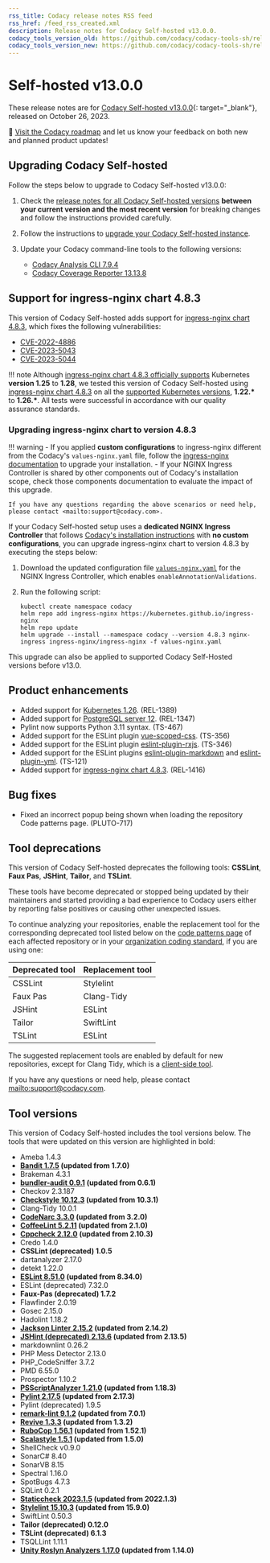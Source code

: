 ```yaml
---
rss_title: Codacy release notes RSS feed
rss_href: /feed_rss_created.xml
description: Release notes for Codacy Self-hosted v13.0.0.
codacy_tools_version_old: https://github.com/codacy/codacy-tools-sh/releases/tag/sh-1.2.6
codacy_tools_version_new: https://github.com/codacy/codacy-tools-sh/releases/tag/sh-1.2.7
---
```


# Self-hosted v13.0.0

These release notes are for [Codacy Self-hosted v13.0.0](https://github.com/codacy/chart/releases/tag/13.0.0){: target="_blank"}, released on October 26, 2023.<!-- TODO Update release date -->

📢 [Visit the Codacy roadmap](https://roadmap.codacy.com) and <span class="skip-vale">let us know</span> your feedback on both new and planned product updates!

## Upgrading Codacy Self-hosted

Follow the steps below to upgrade to Codacy Self-hosted v13.0.0:

1.  Check the [release notes for all Codacy Self-hosted versions](../index.md#self-hosted) **between your current version and the most recent version** for breaking changes and follow the instructions provided <span class="skip-vale">carefully</span>.

1.  Follow the instructions to [upgrade your Codacy Self-hosted instance](https://docs.codacy.com/v13.0/chart/maintenance/upgrade/).

1.  Update your Codacy command-line tools to the following versions:

    -   [Codacy Analysis CLI 7.9.4](https://github.com/codacy/codacy-analysis-cli/releases/tag/7.9.4)
    -   [Codacy Coverage Reporter 13.13.8](https://github.com/codacy/codacy-coverage-reporter/releases/tag/13.13.8)

## Support for ingress-nginx chart 4.8.3

This version of Codacy Self-hosted adds support for [ingress-nginx chart 4.8.3](https://github.com/kubernetes/ingress-nginx/releases/tag/helm-chart-4.8.3), which fixes the following vulnerabilities:

-   [CVE-2022\-4886](https://github.com/kubernetes/ingress-nginx/issues/10570)
-   [CVE-2023\-5043](https://github.com/kubernetes/ingress-nginx/issues/10571)
-   [CVE-2023\-5044](https://github.com/kubernetes/ingress-nginx/issues/10572)

!!! note
    Although [ingress-nginx chart 4.8.3 officially supports](https://github.com/kubernetes/ingress-nginx/tree/helm-chart-4.8.3#supported-versions-table) Kubernetes **version 1.25** to **1.28**, we tested this version of Codacy Self-hosted using [ingress-nginx chart 4.8.3](https://github.com/kubernetes/ingress-nginx/releases/tag/helm-chart-4.8.3) on all the [supported Kubernetes versions](https://docs.codacy.com/v13.0/chart/requirements/#kubernetes-or-microk8s-cluster-setup), **1.22.\*** to **1.26.\***. All tests were successful in accordance with our quality assurance standards.

### Upgrading ingress-nginx chart to version 4.8.3

!!! warning
    -   If you applied **custom configurations** to ingress-nginx different from the Codacy's `values-nginx.yaml` file, follow the [ingress-nginx documentation](https://artifacthub.io/packages/helm/ingress-nginx/ingress-nginx/4.8.3) to upgrade your installation.
    -   If your NGINX Ingress Controller is shared by other components out of Codacy's installation scope, check those components documentation to evaluate the impact of this upgrade.

    If you have any questions regarding the above scenarios or need help, please contact <mailto:support@codacy.com>.

If your Codacy Self-hosted setup uses a **dedicated NGINX Ingress Controller** that follows [Codacy's installation instructions](https://docs.codacy.com/v13.0/chart/infrastructure/eks-quickstart/) with **no custom configurations**, you can upgrade ingress-nginx chart to version 4.8.3 by executing the steps below:

1.  Download the updated configuration file [`values-nginx.yaml`](https://docs.codacy.com/v13.0/chart/values-files/values-nginx.yaml) for the NGINX Ingress Controller, which enables `enableAnnotationValidations`.

1.  Run the following script:

    ```
    kubectl create namespace codacy
    helm repo add ingress-nginx https://kubernetes.github.io/ingress-nginx
    helm repo update
    helm upgrade --install --namespace codacy --version 4.8.3 nginx-ingress ingress-nginx/ingress-nginx -f values-nginx.yaml
    ```

This upgrade can also be applied to supported Codacy Self-Hosted versions before v13.0.

## Product enhancements

-   Added support for [Kubernetes 1.26](https://docs.codacy.com/v13.0/chart/requirements/#kubernetes-or-microk8s-cluster-setup). (REL-1389)
-   Added support for [PostgreSQL server 12](https://docs.codacy.com/v13.0/chart/requirements/#postgresql-server-setup). (REL-1347)
-   Pylint now supports Python 3.11 syntax. (TS-467)
-   Added support for the ESLint plugin [<span class="skip-vale">vue-scoped-css</span>](https://www.npmjs.com/package/eslint-plugin-vue-scoped-css). (TS-356)
-   Added support for the ESLint plugin [<span class="skip-vale">eslint-plugin-rxjs</span>](https://www.npmjs.com/package/eslint-plugin-rxjs). (TS-346)
-   Added support for the ESLint plugins [<span class="skip-vale">eslint-plugin-markdown</span>](https://www.npmjs.com/package/eslint-plugin-markdown) and [<span class="skip-vale">eslint-plugin-yml</span>](https://www.npmjs.com/package/eslint-plugin-yml). (TS-121)
-   Added support for [ingress-nginx chart 4.8.3](https://github.com/kubernetes/ingress-nginx/releases/tag/helm-chart-4.8.3). (REL-1416)

## Bug fixes

-   Fixed an incorrect popup being shown when loading the repository Code patterns page. (PLUTO-717)

## Tool deprecations

This version of Codacy Self-hosted deprecates the following tools: **CSSLint**, **Faux Pas**, **JSHint**, **Tailor**, and **TSLint**.

These tools have become deprecated or stopped being updated by their maintainers and started providing a bad experience to Codacy users either by reporting false positives or causing other unexpected issues.

To continue analyzing your repositories, enable the replacement tool for the corresponding deprecated tool listed below on the [code patterns page](https://docs.codacy.com/v13.0/repositories-configure/configuring-code-patterns/) of each affected repository or in your [organization coding standard](https://docs.codacy.com/v13.0/organizations/using-a-coding-standard/), if you are using one:

| Deprecated tool | Replacement tool |
|-----------------|------------------|
| CSSLint         | Stylelint        |
| Faux Pas        | Clang-Tidy       |
| JSHint          | ESLint           |
| Tailor          | SwiftLint        |
| TSLint          | ESLint           |

The suggested replacement tools are enabled by default for new repositories, except for Clang Tidy, which is a [client-side tool](https://docs.codacy.com/v13.0/related-tools/local-analysis/client-side-tools/).

If you have any questions or need help, please contact <mailto:support@codacy.com>.

## Tool versions

This version of Codacy Self-hosted includes the tool versions below. The tools that were updated on this version are highlighted in bold:

-   Ameba 1.4.3
-   **[Bandit 1.7.5](https://github.com/PyCQA/bandit/releases/tag/1.7.5) (updated from 1.7.0)**
-   Brakeman 4.3.1
-   **[bundler-audit 0.9.1](https://github.com/rubysec/bundler-audit/releases/tag/v0.9.1) (updated from 0.6.1)**
-   Checkov 2.3.187
-   **[Checkstyle 10.12.3](https://checkstyle.sourceforge.io/releasenotes.html#Release_10.12.3) (updated from 10.3.1)**
-   Clang-Tidy 10.0.1
-   **[CodeNarc 3.3.0](https://github.com/CodeNarc/CodeNarc/blob/master/CHANGELOG.md) (updated from 3.2.0)**
-   **[CoffeeLint 5.2.11](https://github.com/coffeelint/coffeelint/releases/tag/v5.2.11) (updated from 2.1.0)**
-   **[Cppcheck 2.12.0](https://github.com/danmar/cppcheck/releases/tag/2.12.0) (updated from 2.10.3)**
-   Credo 1.4.0
-   **CSSLint (deprecated) 1.0.5**
-   dartanalyzer 2.17.0
-   detekt 1.22.0
-   **[ESLint 8.51.0](https://github.com/eslint/eslint/releases/tag/v8.51.0) (updated from 8.34.0)**
-   ESLint (deprecated) 7.32.0
-   **Faux-Pas (deprecated) 1.7.2**
-   Flawfinder 2.0.19
-   Gosec 2.15.0
-   Hadolint 1.18.2
-   **[Jackson Linter 2.15.2](https://github.com/FasterXML/jackson/wiki/Jackson-Release-2.15.2) (updated from 2.14.2)**
-   **[JSHint (deprecated) 2.13.6](https://github.com/jshint/jshint/releases/tag/2.13.6) (updated from 2.13.5)**
-   markdownlint 0.26.2
-   PHP Mess Detector 2.13.0
-   PHP_CodeSniffer 3.7.2
-   PMD 6.55.0
-   Prospector 1.10.2
-   **[PSScriptAnalyzer 1.21.0](https://github.com/PowerShell/PSScriptAnalyzer/releases/tag/1.21.0) (updated from 1.18.3)**
-   **[Pylint 2.17.5](https://github.com/pylint-dev/pylint/releases/tag/v2.17.5) (updated from 2.17.3)**
-   Pylint (deprecated) 1.9.5
-   **[remark-lint 9.1.2](https://github.com/remarkjs/remark-lint/releases/tag/9.1.2) (updated from 7.0.1)**
-   **[Revive 1.3.3](https://github.com/mgechev/revive/releases/tag/v1.3.3) (updated from 1.3.2)**
-   **[RuboCop 1.56.1](https://github.com/rubocop/rubocop/releases/tag/v1.56.1) (updated from 1.52.1)**
-   **[Scalastyle 1.5.1](https://github.com/beautiful-scala/scalastyle/releases/tag/v1.5.1) (updated from 1.5.0)**
-   ShellCheck v0.9.0
-   SonarC# 8.40
-   SonarVB 8.15
-   Spectral 1.16.0
-   SpotBugs 4.7.3
-   SQLint 0.2.1
-   **[Staticcheck 2023.1.5](https://staticcheck.io/changes/2023.1.5/#2023.1.5) (updated from 2022.1.3)**
-   **[Stylelint 15.10.3](https://github.com/stylelint/stylelint/releases/tag/15.10.3) (updated from 15.9.0)**
-   SwiftLint 0.50.3
-   **Tailor (deprecated) 0.12.0**
-   **TSLint (deprecated) 6.1.3**
-   TSQLLint 1.11.1
-   **[Unity Roslyn Analyzers 1.17.0](https://github.com/microsoft/Microsoft.Unity.Analyzers/releases/tag/1.17.0) (updated from 1.14.0)**
